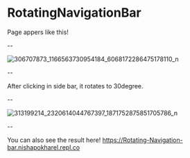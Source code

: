 <h1>RotatingNavigationBar</h1>
Page appers like this!

--

![306707873_1166563730954184_6068172286475178110_n](https://user-images.githubusercontent.com/107798171/198672155-ff5bc373-da03-4350-a16f-d193fce6078f.png)

--

After clicking in side bar, it rotates to 30degree.

--

![313199214_2320614044767397_1871752875851705786_n](https://user-images.githubusercontent.com/107798171/198672390-6092ff7e-f85a-4a24-b382-356bda4c0378.png)

--

You can also see the result here! https://Rotating-Navigation-bar.nishapokharel.repl.co
